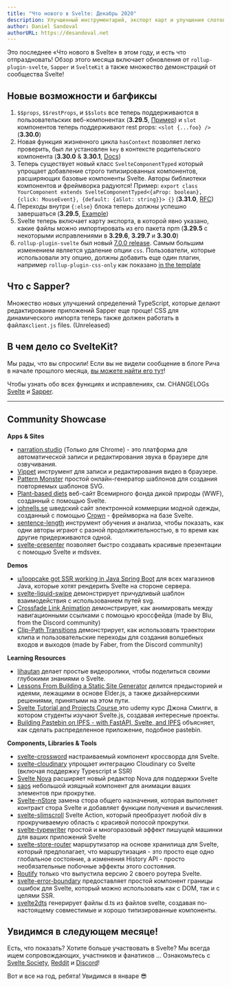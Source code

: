 ```yaml
---
title: "Что нового в Svelte: Декабрь 2020"
description: Улучшенный инструментарий, экспорт карт и улучшения слотов и контекста
author: Daniel Sandoval
authorURL: https://desandoval.net
---
```


Это последнее «Что нового в Svelte» в этом году, и есть что отпраздновать! Обзор этого месяца включает обновления от `rollup-plugin-svelte`, `Sapper` и `SvelteKit` а также множество демонстраций от сообщества Svelte!

## Новые возможности и багфиксы

1. `$$props`, `$$restProps`, и `$$slots` все теперь поддерживаются в пользовательских веб-компонентах (**3.29.5**, [Пример](https://svelte.dev/repl/ad8e6f39cd20403dacd1be84d71e498d?version=3.29.5)) и `slot` компонентов теперь поддерживают rest props: `<slot {...foo} />` (**3.30.0**)
2. Новая функция жизненного цикла `hasContext` позволяет легко проверить, был ли установлен `key` в контексте родительского компонента (**3.30.0** & **3.30.1**, [Docs](https://svelte.dev/docs#hasContext))
3. Теперь существует новый класс  `SvelteComponentTyped` который упрощает добавление строго типизированных компонентов, расширяющих базовые компоненты Svelte. Авторы библиотеки компонентов и фреймворка радуются! Пример: `export class YourComponent extends SvelteComponentTyped<{aProp: boolean}, {click: MouseEvent}, {default: {aSlot: string}}> {}` (**3.31.0**, [RFC](https://github.com/sveltejs/rfcs/pull/37))
4. Переходы внутри `{:else}` блока теперь должны успешно завершаться (**3.29.5**, [Example](https://svelte.dev/repl/49cef205e5da459594ef2eafcbd41593?version=3.29.5))
5. Svelte теперь включает карту экспорта, в которой явно указано, какие файлы можно импортировать из его пакета npm (**3.29.5** с некоторыми исправлениями в **3.29.6**, **3.29.7** и **3.30.0**)
6. `rollup-plugin-svelte` был новый [7.0.0 release](https://github.com/sveltejs/rollup-plugin-svelte/blob/master/CHANGELOG.md). Самым большим изменением является удаление опции  `css`. Пользователи, которые использовали эту опцию, должны добавить еще один плагин, например  `rollup-plugin-css-only` как показано [in the template](https://github.com/sveltejs/template/blob/5b1135c286f7a649daa99825a077586655051649/rollup.config.js#L48)


## Что с Sapper?
Множество новых улучшений определений TypeScript, которые делают редактирование приложений Sapper еще проще! CSS для динамического импорта теперь также должен работать в файлах`client.js` files. (Unreleased)

## В чем дело со SvelteKit?
Мы рады, что вы спросили! Если вы не видели сообщение в блоге Рича в начале прошлого месяца, [вы можете найти его тут](https://svelte.dev/blog/whats-the-deal-with-sveltekit)!

Чтобы узнать обо всех функциях и исправлениях, см. CHANGELOGs [Svelte](https://github.com/sveltejs/svelte/blob/master/CHANGELOG.md) и [Sapper](https://github.com/sveltejs/sapper/blob/master/CHANGELOG.md).

---

## Community Showcase

**Apps & Sites**
- [narration.studio](https://narration.studio/) (Только для Chrome) - это платформа для автоматической записи и редактирования звука в браузере для озвучивания.
- [Vippet](https://vippet.netlify.app/) инструмент для записи и редактирования видео в браузере.
- [Pattern Monster](https://pattern.monster/) простой онлайн-генератор шаблонов для создания повторяемых шаблонов SVG.
- [Plant-based diets](https://planetbaseddiets.panda.org/) веб-сайт Всемирного фонда дикой природы (WWF), созданный с помощью Svelte.
- [johnells.se](https://www.johnells.se/) шведский сайт электронной коммерции модной одежды, созданный с помощью [Crown](https://crownframework.com/) - фреймворка на базе Svelte.
- [sentence-length](https://sentence-length.netlify.app/) инструмент обучения и анализа, чтобы показать, как одни авторы играют с разной продолжительностью, в то время как другие придерживаются одной.
- [svelte-presenter](https://github.com/stephane-vanraes/svelte-presenter) позволяет быстро создавать красивые презентации с помощью Svelte и mdsvex.

**Demos**
- [u/loopcake got SSR working in Java Spring Boot](https://www.reddit.com/r/sveltejs/comments/jkh5up/svelte_ssr_but_its_java_spring_boot_and_its_native/) для всех магазинов Java, которые хотят рендерить Svelte на стороне сервера.
- [svelte-liquid-swipe](https://github.com/tncrazvan/svelte-liquid-swipe) демонстрирует причудливый шаблон взаимодействия с использованием путей svg.
- [Crossfade Link Animation](https://svelte.dev/repl/7f68e148caf04b2787bb6f296208f870?version=3.29.7) демонстрирует, как анимировать между навигационными ссылками с помощью кроссфейда (made by Blu, from the Discord community)
- [Clip-Path Transitions](https://svelte.dev/repl/b5ad281ae8024b629b545c70c9e8764d?version=3.29.7) демонстрирует, как использовать траектории клипа и пользовательские переходы для создания волшебных входов и выходов (made by Faber, from the Discord community)

**Learning Resources**
- [lihautan](https://www.youtube.com/channel/UCbmC3HP3FaAFdcZkui8YoMQ/featured) делает простые видеоролики, чтобы поделиться своими глубокими знаниями о Svelte.
- [Lessons From Building a Static Site Generator](https://nicholasreese.com/lessons-from-building-a-static-site-generator/) делится предысторией и идеями, лежащими в основе Elder.js, а также дизайнерскими решениями, принятыми на этом пути.
- [Svelte Tutorial and Projects Course ](https://www.udemy.com/course/svelte-tutorial-and-projects-course/) это udemy курс Джона Смилги, в котором студенты изучают Svelte.js, создавая интересные проекты.
- [Building Pastebin on IPFS - with FastAPI, Svelte, and IPFS](https://amalshaji.wtf/building-pastebin-on-ipfs-with-fastapi-svelte-and-ipfs) объясняет, как сделать распределенное приложение, подобное pastebin.


**Components, Libraries & Tools**
- [svelte-crossword](https://russellgoldenberg.github.io/svelte-crossword/) настраиваемый компонент кроссворда для Svelte.
- [svelte-cloudinary](https://github.com/cupcakearmy/svelte-cloudinary) упрощает интеграцию Cloudinary со Svelte (включая поддержку Typescript и SSR)
- [Svelte Nova](https://extensions.panic.com/extensions/sb.lao/sb.lao.svelte-nova/) расширяет новый редактор Nova для поддержки Svelte
- [saos](https://github.com/shiryel/saos) небольшой изящный компонент для анимации ваших элементов при прокрутке.
- [Svelte-nStore](https://github.com/lacikawiz/svelte-nStore) замена стора общего назначения, которая выполняет контракт стора Svelte и добавляет функции получения и вычисления.
- [svelte-slimscroll](https://github.com/MelihAltintas/svelte-slimscroll) Svelte Action, который преобразует любой div в прокручиваемую область с красивой полосой прокрутки.
- [svelte-typewriter](https://github.com/henriquehbr/svelte-typewriter) простой и многоразовый эффект пишущей машинки для ваших приложений Svelte
- [svelte-store-router](https://github.com/zyxd/svelte-store-router) маршрутизатор на основе хранилища для Svelte, который предполагает, что маршрутизация - это просто еще одно глобальное состояние, а изменения History API - просто необязательные побочные эффекты этого состояния.
- [Routify](https://routify.dev/blog/routify-2-released) только что выпустила версию 2 своего роутера Svelte.
- [svelte-error-boundary](https://www.npmjs.com/package/@crownframework/svelte-error-boundary) предоставляет простой компонент границы ошибок для Svelte, который можно использовать как с DOM, так и с целями SSR.
- [svelte2dts](https://www.npmjs.com/package/svelte2dts) генерирует файлы d.ts из файлов svelte, создавая по-настоящему совместимые и хорошо типизированные компоненты.

## Увидимся в следующем месяце!

Есть, что показать? Хотите больше участвовать в Svelte? Мы всегда ищем сопровождающих, участников и фанатиков ... Ознакомьтесь с [Svelte Society](https://sveltesociety.dev/), [Reddit](https://www.reddit.com/r/sveltejs/) и [Discord](https://discord.com/invite/yy75DKs)!

Вот и все на год, ребята! Увидимся в январе 😎

